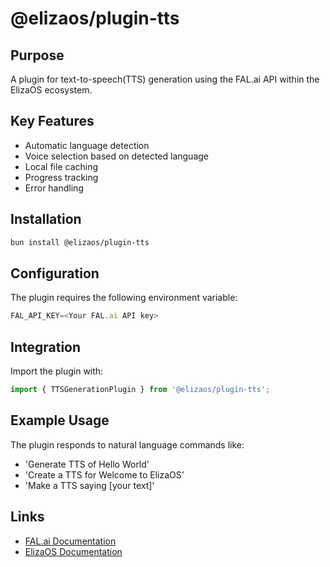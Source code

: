 # @elizaos/plugin-tts

## Purpose
A plugin for text-to-speech(TTS) generation using the FAL.ai API within the ElizaOS ecosystem.

## Key Features
- Automatic language detection
- Voice selection based on detected language
- Local file caching
- Progress tracking
- Error handling

## Installation
```bash
bun install @elizaos/plugin-tts
```

## Configuration
The plugin requires the following environment variable:
```typescript
FAL_API_KEY=<Your FAL.ai API key>
```

## Integration
Import the plugin with:
```typescript
import { TTSGenerationPlugin } from '@elizaos/plugin-tts';
```

## Example Usage
The plugin responds to natural language commands like:
- 'Generate TTS of Hello World'
- 'Create a TTS for Welcome to ElizaOS'
- 'Make a TTS saying [your text]'

## Links
- [FAL.ai Documentation](https://fal.ai/docs)
- [ElizaOS Documentation](https://elizaos.github.io/eliza/)
